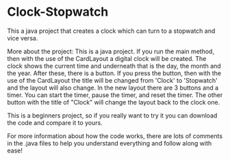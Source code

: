 # Clock-Stopwatch
This a java project that creates a clock which can turn to a stopwatch and vice versa.

More about the project:
This is a java project. If you run the main method, then with the use of
the CardLayout a digital clock will be created. The clock shows the current time and underneath that is the day, the month and the year.
After these, there is a button. If you press the button, then with the use of the CardLayout the title will be changed from 'Clock' 
to 'Stopwatch' and the layout will also change. In the new layout there are 3 buttons and a timer. You can start the timer, pause the timer,
and reset the timer. The other button with the title of "Clock" will change the layout back to the clock one.

This is a beginners project, so if you really want to try it you can download the code and compare it to yours.

For more information about how the code works, there are lots of comments in the .java files to help you understand everything and follow along with ease!
